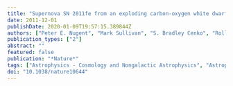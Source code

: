 ```yaml
---
title: "Supernova SN 2011fe from an exploding carbon-oxygen white dwarf star"
date: 2011-12-01
publishDate: 2020-01-09T19:57:15.389844Z
authors: ["Peter E. Nugent", "Mark Sullivan", "S. Bradley Cenko", "Rollin C. Thomas", "Daniel Kasen", "D. Andrew Howell", "David Bersier", "Joshua S. Bloom", "S. R. Kulkarni", "Michael T. Kand rashoff", "Alexei V. Filippenko", "Jeffrey M. Silverman", "Geoffrey W. Marcy", "Andrew W. Howard", "Howard T. Isaacson", "Kate Maguire", "Nao Suzuki", "James E. Tarlton", "Yen-Chen Pan", "Lars Bildsten", "Benjamin J. Fulton", "Jerod T. Parrent", "David Sand", "Philipp Podsiadlowski", "Federica B. Bianco", "Benjamin Dilday", "Melissa L. Graham", "Joe Lyman", "Phil James", "Mansi M. Kasliwal", "Nicholas M. Law", "Robert M. Quimby", "Isobel M. Hook", "Emma S. Walker", "Paolo Mazzali", "Elena Pian", "Eran O. Ofek", "Avishay Gal-Yam", "Dovi Poznanski"]
publication_types: ["2"]
abstract: ""
featured: false
publication: "*Nature*"
tags: ["Astrophysics - Cosmology and Nongalactic Astrophysics", "Astrophysics - Solar and Stellar Astrophysics"]
doi: "10.1038/nature10644"
---
```


